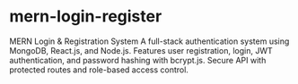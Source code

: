 # mern-login-register
MERN Login &amp; Registration System A full-stack authentication system using MongoDB, React.js, and Node.js. Features user registration, login, JWT authentication, and password hashing with bcrypt.js. Secure API with protected routes and role-based access control.
